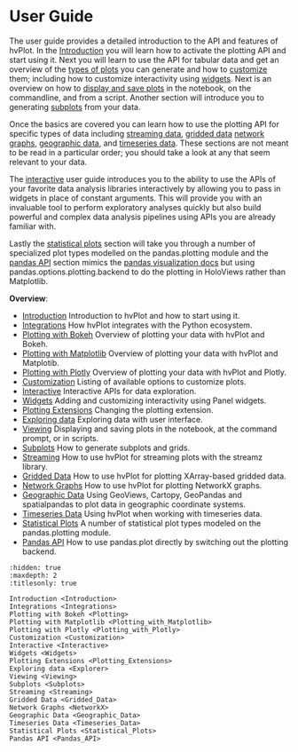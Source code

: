 # User Guide

The user guide provides a detailed introduction to the API and
features of hvPlot. In the [Introduction](Introduction.html) you
will learn how to activate the plotting API and start using it. Next
you will learn to use the API for tabular data and get an overview of
the [types of plots](Plotting.html) you can generate and how to
[customize](Customization.html) them; including how to customize
interactivity using [widgets](Widgets.html). Next is an overview on how to
[display and save plots](Viewing.html)  in the notebook, on the
commandline, and from a script. Another section will introduce you to
generating [subplots](Subplots.html) from your data.

Once the basics are covered you can learn how to use the plotting API
for specific types of data including [streaming data](Streaming.html), [gridded data](Gridded_Data.html)
[network graphs](NetworkX.html), [geographic data](Geographic_Data.html),
and [timeseries data](Timeseries_Data.html). These sections are not meant
to be read in a particular order; you should take a look at any that seem
relevant to your data.

The [interactive](Interactive.html) user guide introduces you to the
ability to use the APIs of your favorite data analysis libraries
interactively by allowing you to pass in widgets in place of constant
arguments. This will provide you with an invaluable tool to perform
exploratory analyses quickly but also build powerful and complex data
analysis pipelines using APIs you are already familiar with.

Lastly the [statistical plots](Statistical_Plots.html) section will
take you through a number of specialized plot types modelled on the
pandas.plotting module and the [pandas API](Pandas_API.html) section mimics
the [pandas visualization docs](https://pandas.pydata.org/pandas-docs/stable/user_guide/visualization.html)
but using pandas.options.plotting.backend to do the plotting in HoloViews
rather than Matplotlib.

**Overview**:

- [Introduction](Introduction.html)
  Introduction to hvPlot and how to start using it.
- [Integrations](Integrations.html)
  How hvPlot integrates with the Python ecosystem.
- [Plotting with Bokeh](Plotting.html)
  Overview of plotting your data with hvPlot and Bokeh.
- [Plotting with Matplotlib](Plotting_with_Matplotlib.html)
  Overview of plotting your data with hvPlot and Matplotib.
- [Plotting with Plotly](Plotting_with_Plotly.html)
  Overview of plotting your data with hvPlot and Plotly.
- [Customization](Customization.html)
  Listing of available options to customize plots.
- [Interactive](Interactive.html)
  Interactive APIs for data exploration.
- [Widgets](Widgets.html)
  Adding and customizing interactivity using Panel widgets.
- [Plotting Extensions](Plotting_Extensions.html)
  Changing the plotting extension.
- [Exploring data](Explorer.html)
  Exploring data with user interface.
- [Viewing](Viewing.html)
  Displaying and saving plots in the notebook, at the command prompt, or in scripts.
- [Subplots](Subplots.html)
  How to generate subplots and grids.
- [Streaming](Streaming.html)
  How to use hvPlot for streaming plots with the streamz library.
- [Gridded Data](Gridded_Data.html)
  How to use hvPlot for plotting XArray-based gridded data.
- [Network Graphs](NetworkX.html)
  How to use hvPlot for plotting NetworkX graphs.
- [Geographic Data](Geographic_Data.html)
  Using GeoViews, Cartopy, GeoPandas and spatialpandas to plot data in geographic coordinate systems.
- [Timeseries Data](Timeseries_Data.html)
  Using hvPlot when working with timeseries data.
- [Statistical Plots](Statistical_Plots.html)
  A number of statistical plot types modeled on the pandas.plotting module.
- [Pandas API](Pandas_API.html)
  How to use pandas.plot directly by switching out the plotting backend.

```{toctree}
:hidden: true
:maxdepth: 2
:titlesonly: true

Introduction <Introduction>
Integrations <Integrations>
Plotting with Bokeh <Plotting>
Plotting with Matplotlib <Plotting_with_Matplotlib>
Plotting with Plotly <Plotting_with_Plotly>
Customization <Customization>
Interactive <Interactive>
Widgets <Widgets>
Plotting Extensions <Plotting_Extensions>
Exploring data <Explorer>
Viewing <Viewing>
Subplots <Subplots>
Streaming <Streaming>
Gridded Data <Gridded_Data>
Network Graphs <NetworkX>
Geographic Data <Geographic_Data>
Timeseries Data <Timeseries_Data>
Statistical Plots <Statistical_Plots>
Pandas API <Pandas_API>
```

